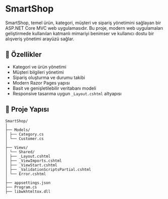 # SmartShop

SmartShop, temel ürün, kategori, müşteri ve sipariş yönetimini sağlayan bir ASP.NET Core MVC web uygulamasıdır. Bu proje, modern web uygulamaları geliştirmede kullanılan katmanlı mimariyi benimser ve kullanıcı dostu bir alışveriş yönetimi arayüzü sağlar.

## 🚀 Özellikler

- Kategori ve ürün yönetimi
- Müşteri bilgileri yönetimi
- Sipariş oluşturma ve durumu takibi
- Modern Razor Pages yapısı
- Basit ve genişletilebilir veritabanı modeli
- Responsive tasarıma uygun `_Layout.cshtml` altyapısı

## 📁 Proje Yapısı

```
SmartShop/
│
├── Models/
│ ├── Category.cs
│ └── Customer.cs
│
├── Views/
│ └── Shared/
│ ├── _Layout.cshtml
│ ├── _ViewImports.cshtml
│ ├── _ViewStart.cshtml
│ ├── _ValidationScriptsPartial.cshtml
│ └── Error.cshtml
│
├── appsettings.json
├── Program.cs
├── libwkhtmltox.dll

```
